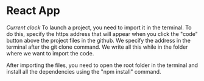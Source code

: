 #  React App
<i>Current clock</i>
To launch a project, you need to import it in the terminal. To do this, specify the https address that will appear when you click the "code" button above the project files in the github. We specify the address in the terminal after the git clone command. We write all this while in the folder where we want to import the code.

After importing the files, you need to open the root folder in the terminal and install all the dependencies using the "npm install" command.
